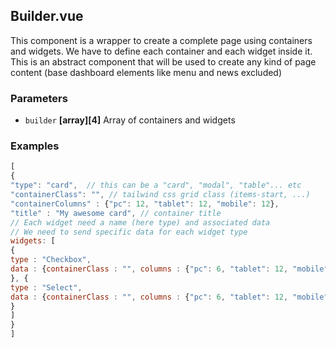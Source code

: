 ## Builder.vue

This component is a wrapper to create a complete page using containers and widgets.
We have to define each container and each widget inside it.
This is an abstract component that will be used to create any kind of page content (base dashboard elements like menu and news excluded)

### Parameters

*   `builder` **[array][4]** Array of containers and widgets

### Examples

```javascript
[
{
"type": "card",  // this can be a "card", "modal", "table"... etc
"containerClass": "", // tailwind css grid class (items-start, ...)
"containerColumns" : {"pc": 12, "tablet": 12, "mobile": 12},
"title" : "My awesome card", // container title
// Each widget need a name (here type) and associated data
// We need to send specific data for each widget type
widgets: [
{
type : "Checkbox", 
data : {containerClass : "", columns : {"pc": 6, "tablet": 12, "mobile": 12}, id:"test-check", value: "yes", label: "Checkbox", name: "checkbox", required: true, version: "v1.0.0", hideLabel: false, headerClass: "text-red-500" }
}, {    
type : "Select",   
data : {containerClass : "", columns : {"pc": 6, "tablet": 12, "mobile": 12}, id: 'test-select', value: 'yes', values: ['yes', 'no'], name: 'test-select', disabled: false, required: true, label: 'Test select', tabId: '1',}
}
]
}
]
```

